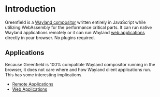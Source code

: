 # Introduction

Greenfield is a [Wayland compositor](https://en.wikipedia.org/wiki/Wayland_%28display_server_protocol%29) written entirely in JavaScript while utilizing WebAssembly for the performance critical parts. It can run native Wayland applications remotely or it can run Wayland [web applications](https://preview.greenfield.app) directly in your browser. No plugins required.

## Applications

Because Greenfield is 100% compatible Wayland compositor running in the browser, it does not care where and how Wayland client applications run. This has some interesting implications.

* [Remote Applications](remote_applications.md)
* [Web Applications](web_applications.md)

